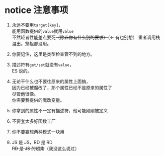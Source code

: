 # notice 注意事项

1.  永远不要用`target[key]`，  
    能用函数提供的`value`就用`value`  
    不然轻者性能差点要死~~（除非你有什么别的要求）~~（← 有也别想）
    重者调用栈溢出，祭祖都没用。

2.  你要记住，这里是类型检查管不到的地方。

3.  描述符有`get/set`就没有`value`，  
    ES 说的。

4.  无论干什么也不要往原来的属性上面搞，  
    因为已经被魔改了，那个属性已经不是原来的属性了  
    尽管他很像。  
    你需要我提供的魔改变量。
5.  你拿到的属性不一定有描述符，他可能刚刚被定义

6.  不要套太多好函数工厂

7.  你不要妄想两种模式一块用

8.  JS 是 JS，RD 是 RD  
    ~~RD 是 JS 的超集~~（我没这么说过）
